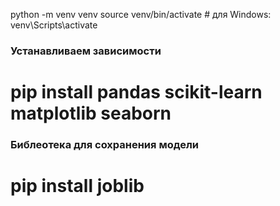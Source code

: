 python -m venv venv
source venv/bin/activate  # для Windows: venv\Scripts\activate

### Устанавливаем зависимости 
# pip install pandas scikit-learn matplotlib seaborn

### Библеотека для сохранения модели 
# pip install joblib


